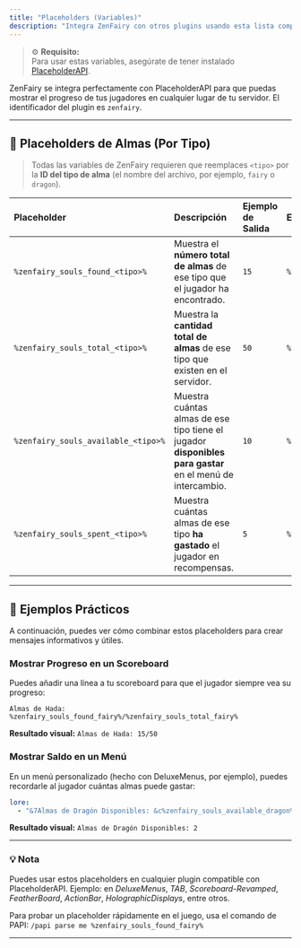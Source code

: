 ```yaml
---
title: "Placeholders (Variables)"
description: "Integra ZenFairy con otros plugins usando esta lista completa de variables compatibles con PlaceholderAPI."
---
```


> ⚙️ **Requisito:**  
> Para usar estas variables, asegúrate de tener instalado [PlaceholderAPI](https://www.spigotmc.org/resources/placeholderapi.6245/).

ZenFairy se integra perfectamente con PlaceholderAPI para que puedas mostrar el progreso de tus jugadores en cualquier lugar de tu servidor. El identificador del plugin es `zenfairy`.

---

## 🎯 Placeholders de Almas (Por Tipo)

> Todas las variables de ZenFairy requieren que reemplaces `<tipo>` por la **ID del tipo de alma** (el nombre del archivo, por ejemplo, `fairy` o `dragon`).

| Placeholder | Descripción | Ejemplo de Salida | Ejemplo de Uso |
| :--- | :--- | :--- | :--- |
| ```%zenfairy_souls_found_<tipo>%``` | Muestra el **número total de almas** de ese tipo que el jugador ha encontrado. | `15` | `%zenfairy_souls_found_fairy%` |
| ```%zenfairy_souls_total_<tipo>%``` | Muestra la **cantidad total de almas** de ese tipo que existen en el servidor. | `50` | `%zenfairy_souls_total_fairy%` |
| ```%zenfairy_souls_available_<tipo>%``` | Muestra cuántas almas de ese tipo tiene el jugador **disponibles para gastar** en el menú de intercambio. | `10` | `%zenfairy_souls_available_fairy%` |
| ```%zenfairy_souls_spent_<tipo>%``` | Muestra cuántas almas de ese tipo **ha gastado** el jugador en recompensas. | `5` | `%zenfairy_souls_spent_fairy%` |

---

## 🧩 Ejemplos Prácticos

A continuación, puedes ver cómo combinar estos placeholders para crear mensajes informativos y útiles.

### **Mostrar Progreso en un Scoreboard**

Puedes añadir una línea a tu scoreboard para que el jugador siempre vea su progreso:

```
Almas de Hada: %zenfairy_souls_found_fairy%/%zenfairy_souls_total_fairy%
```
**Resultado visual:** `Almas de Hada: 15/50`

### **Mostrar Saldo en un Menú**

En un menú personalizado (hecho con DeluxeMenus, por ejemplo), puedes recordarle al jugador cuántas almas puede gastar:

```yaml
lore:
  - "&7Almas de Dragón Disponibles: &c%zenfairy_souls_available_dragon%"
```
**Resultado visual:** `Almas de Dragón Disponibles: 2`

---

### 💡 Nota

Puedes usar estos placeholders en cualquier plugin compatible con PlaceholderAPI.
Ejemplo: en *DeluxeMenus*, *TAB*, *Scoreboard-Revamped*, *FeatherBoard*, *ActionBar*, *HolographicDisplays*, entre otros.

Para probar un placeholder rápidamente en el juego, usa el comando de PAPI:
`/papi parse me %zenfairy_souls_found_fairy%`

---